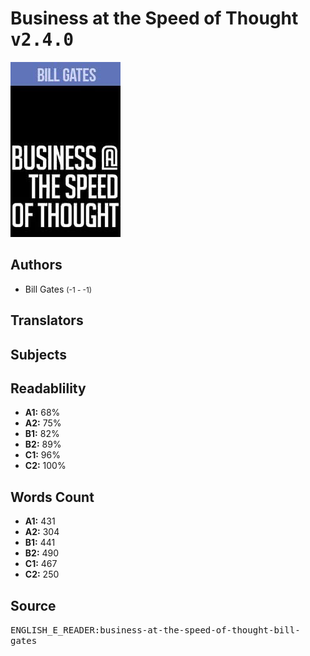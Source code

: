 # Business at the Speed of Thought <kbd>v2.4.0</kbd>

![](./cover.medium.jpg "")

## Authors


 - Bill Gates <small>(-1 - -1)</small>

## Translators



## Subjects



## Readablility


 - **A1:** 68%
 - **A2:** 75%
 - **B1:** 82%
 - **B2:** 89%
 - **C1:** 96%
 - **C2:** 100%

## Words Count


 - **A1:** 431
 - **A2:** 304
 - **B1:** 441
 - **B2:** 490
 - **C1:** 467
 - **C2:** 250

## Source


<kbd>ENGLISH_E_READER:business-at-the-speed-of-thought-bill-gates</kbd>
